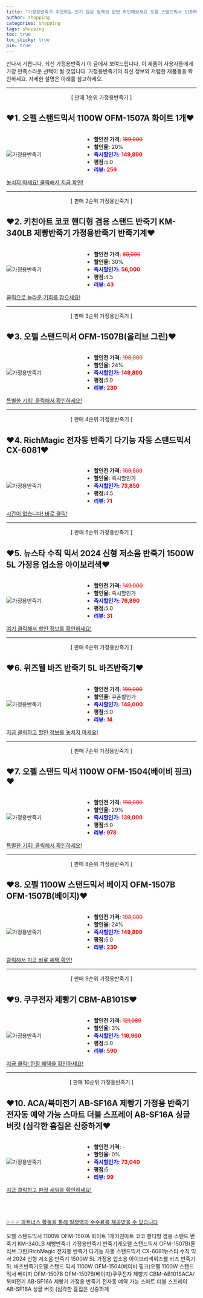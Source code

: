 ```yaml
---
title: "가정용반죽기 추천하는 인기 많은 컬렉션 한번 확인해보세요 오펠 스탠드믹서 1100W OFM-1507A 화이트"
author: shopping
categories: shopping
tags: shopping
toc: true
toc_sticky: true
pin: true
---
```

만나서 기쁩니다. 최신 가정용반죽기 이 글에서 보여드립니다. 이 제품이 사용자들에게 가장 만족스러운 선택이 될 것입니다. 가정용반죽기의 최신 정보와 저렴한 제품들을 확인하세요. 자세한 설명은 아래를 참고하세요.

---
<p class="toplist" style="margin: 0 auto; display: block; width: fit-content;">[ 판매 1순위 가정용반죽기 ]</p>

<h2><strong>❤️1. 오펠 스탠드믹서 1100W OFM-1507A 화이트 1개❤️</strong></h2>

<div style="display: flex; align-items: center;">
    <div style="flex: 0.4;">
        <img src="https://thumbnail7.coupangcdn.com/thumbnails/remote/230x230ex/image/rs_quotation_api/s1lkxmx0/075e49c24e8947e4a32591a0eea01c93.jpg" alt="가정용반죽기" style="max-width: 100%;">
    </div>
    <div style="flex: 0.6; margin-left: 10px;">
        <ul>
            <li><strong>할인전 가격:</strong> <del style="color: red;">189,000</del></li>
            <li><strong>할인율:</strong> 20%</li>
            <li><span style='color:blue'><strong>즉시할인가:</strong></span> <span style='color:red'><strong>149,890</strong></span></li>
            <li><strong>평점:</strong>5.0</li>
            <li><span style='color:blue'><strong>리뷰:</strong></span> <span style='color:red'><strong>259</strong></span></li>
        </ul>
    </div>
</div>
<div class="center">
    <a href="https://William4Davisa.github.io?lptag=AF9450613&subid=githubio&pageKey=6286630498&traceid=V0-153&itemId=12932932366&vendorItemId=80197373122" class="myButton">
        놓치지 마세요! 클릭해서 지금 확인!
    </a>
</div>


---
<p class="toplist" style="margin: 0 auto; display: block; width: fit-content;">[ 판매 2순위 가정용반죽기 ]</p>

<h2><strong>❤️2. 키친아트 코코 핸디형 겸용 스탠드 반죽기 KM-340LB 제빵반죽기 가정용반죽기 반죽기계❤️</strong></h2>

<div style="display: flex; align-items: center;">
    <div style="flex: 0.4;">
        <img src="https://thumbnail8.coupangcdn.com/thumbnails/remote/230x230ex/image/vendor_inventory/5671/736369580db2c9a6cb61184f7a34b4d550796c9adf8ab0e0209130abf59e.jpg" alt="가정용반죽기" style="max-width: 100%;">
    </div>
    <div style="flex: 0.6; margin-left: 10px;">
        <ul>
            <li><strong>할인전 가격:</strong> <del style="color: red;">80,000</del></li>
            <li><strong>할인율:</strong> 30%</li>
            <li><span style='color:blue'><strong>즉시할인가:</strong></span> <span style='color:red'><strong>56,000</strong></span></li>
            <li><strong>평점:</strong>4.5</li>
            <li><span style='color:blue'><strong>리뷰:</strong></span> <span style='color:red'><strong>43</strong></span></li>
        </ul>
    </div>
</div>
<div class="center">
    <a href="https://William4Davisa.github.io?lptag=AF9450613&subid=githubio&pageKey=6771290422&traceid=V0-153&itemId=15899774069&vendorItemId=89677746790" class="myButton">
        클릭으로 놀라운 기회를 잡으세요!
    </a>
</div>


---
<p class="toplist" style="margin: 0 auto; display: block; width: fit-content;">[ 판매 3순위 가정용반죽기 ]</p>

<h2><strong>❤️3. 오펠 스탠드믹서 OFM-1507B(올리브 그린)❤️</strong></h2>

<div style="display: flex; align-items: center;">
    <div style="flex: 0.4;">
        <img src="https://thumbnail9.coupangcdn.com/thumbnails/remote/230x230ex/image/retail/images/1735066109945389-ea320d10-4276-43c8-99d7-0fac6ef9b588.jpg" alt="가정용반죽기" style="max-width: 100%;">
    </div>
    <div style="flex: 0.6; margin-left: 10px;">
        <ul>
            <li><strong>할인전 가격:</strong> <del style="color: red;">198,000</del></li>
            <li><strong>할인율:</strong> 24%</li>
            <li><span style='color:blue'><strong>즉시할인가:</strong></span> <span style='color:red'><strong>149,890</strong></span></li>
            <li><strong>평점:</strong>5.0</li>
            <li><span style='color:blue'><strong>리뷰:</strong></span> <span style='color:red'><strong>230</strong></span></li>
        </ul>
    </div>
</div>
<div class="center">
    <a href="https://William4Davisa.github.io?lptag=AF9450613&subid=githubio&pageKey=6746442755&traceid=V0-153&itemId=15763802833&vendorItemId=82648381207" class="myButton">
        특별한 기회! 클릭해서 확인하세요!
    </a>
</div>


---
<p class="toplist" style="margin: 0 auto; display: block; width: fit-content;">[ 판매 4순위 가정용반죽기 ]</p>

<h2><strong>❤️4. RichMagic 전자동 반죽기 다기능 자동 스탠드믹서 CX-6081❤️</strong></h2>

<div style="display: flex; align-items: center;">
    <div style="flex: 0.4;">
        <img src="https://thumbnail10.coupangcdn.com/thumbnails/remote/230x230ex/image/vendor_inventory/9696/567b9149c6d1ed09c958b40dbfb945db26e4b44ea3f8af3a6e63857b5035.jpg" alt="가정용반죽기" style="max-width: 100%;">
    </div>
    <div style="flex: 0.6; margin-left: 10px;">
        <ul>
            <li><strong>할인전 가격:</strong> <del style="color: red;">109,500</del></li>
            <li><strong>할인율:</strong> 즉시할인가</li>
            <li><span style='color:blue'><strong>즉시할인가:</strong></span> <span style='color:red'><strong>73,850</strong></span></li>
            <li><strong>평점:</strong>4.5</li>
            <li><span style='color:blue'><strong>리뷰:</strong></span> <span style='color:red'><strong>71</strong></span></li>
        </ul>
    </div>
</div>
<div class="center">
    <a href="https://William4Davisa.github.io?lptag=AF9450613&subid=githubio&pageKey=7168726538&traceid=V0-153&itemId=18055545218&vendorItemId=86566206092" class="myButton">
        시간이 없습니다! 바로 클릭!
    </a>
</div>


---
<p class="toplist" style="margin: 0 auto; display: block; width: fit-content;">[ 판매 5순위 가정용반죽기 ]</p>

<h2><strong>❤️5. 뉴스타 수직 믹서 2024 신형 저소음 반죽기 1500W 5L 가정용 업소용 아이보리색❤️</strong></h2>

<div style="display: flex; align-items: center;">
    <div style="flex: 0.4;">
        <img src="https://thumbnail6.coupangcdn.com/thumbnails/remote/230x230ex/image/vendor_inventory/04c1/994dd1aa305c3353b05ae6e6e759d54ca1472f9e4947c9d43e59b8925e89.jpg" alt="가정용반죽기" style="max-width: 100%;">
    </div>
    <div style="flex: 0.6; margin-left: 10px;">
        <ul>
            <li><strong>할인전 가격:</strong> <del style="color: red;">149,000</del></li>
            <li><strong>할인율:</strong> 즉시할인가</li>
            <li><span style='color:blue'><strong>즉시할인가:</strong></span> <span style='color:red'><strong>76,890</strong></span></li>
            <li><strong>평점:</strong>5.0</li>
            <li><span style='color:blue'><strong>리뷰:</strong></span> <span style='color:red'><strong>31</strong></span></li>
        </ul>
    </div>
</div>
<div class="center">
    <a href="https://William4Davisa.github.io?lptag=AF9450613&subid=githubio&pageKey=8115358036&traceid=V0-153&itemId=23006792511&vendorItemId=90042644458" class="myButton">
        여기 클릭해서 할인 정보를 확인하세요!
    </a>
</div>


---
<p class="toplist" style="margin: 0 auto; display: block; width: fit-content;">[ 판매 6순위 가정용반죽기 ]</p>

<h2><strong>❤️6. 위즈웰 바즈 반죽기 5L 바즈반죽기❤️</strong></h2>

<div style="display: flex; align-items: center;">
    <div style="flex: 0.4;">
        <img src="https://thumbnail8.coupangcdn.com/thumbnails/remote/230x230ex/image/retail/images/2024/03/22/12/8/fbf55913-509d-40f0-be5b-d7ba3f68c6d1.jpg" alt="가정용반죽기" style="max-width: 100%;">
    </div>
    <div style="flex: 0.6; margin-left: 10px;">
        <ul>
            <li><strong>할인전 가격:</strong> <del style="color: red;">199,000</del></li>
            <li><strong>할인율:</strong> 쿠폰할인가</li>
            <li><span style='color:blue'><strong>즉시할인가:</strong></span> <span style='color:red'><strong>146,000</strong></span></li>
            <li><strong>평점:</strong>5.0</li>
            <li><span style='color:blue'><strong>리뷰:</strong></span> <span style='color:red'><strong>14</strong></span></li>
        </ul>
    </div>
</div>
<div class="center">
    <a href="https://William4Davisa.github.io?lptag=AF9450613&subid=githubio&pageKey=7755660787&traceid=V0-153&itemId=20902479990&vendorItemId=89170187052" class="myButton">
        지금 클릭하고 할인 정보를 놓치지 마세요!
    </a>
</div>


---
<p class="toplist" style="margin: 0 auto; display: block; width: fit-content;">[ 판매 7순위 가정용반죽기 ]</p>

<h2><strong>❤️7. 오펠 스탠드 믹서 1100W OFM-1504(베이비 핑크)❤️</strong></h2>

<div style="display: flex; align-items: center;">
    <div style="flex: 0.4;">
        <img src="https://thumbnail8.coupangcdn.com/thumbnails/remote/230x230ex/image/retail/images/496649058483007-498e145b-ebe8-4396-baf4-2c190b85dd56.jpg" alt="가정용반죽기" style="max-width: 100%;">
    </div>
    <div style="flex: 0.6; margin-left: 10px;">
        <ul>
            <li><strong>할인전 가격:</strong> <del style="color: red;">198,000</del></li>
            <li><strong>할인율:</strong> 29%</li>
            <li><span style='color:blue'><strong>즉시할인가:</strong></span> <span style='color:red'><strong>139,000</strong></span></li>
            <li><strong>평점:</strong>5.0</li>
            <li><span style='color:blue'><strong>리뷰:</strong></span> <span style='color:red'><strong>978</strong></span></li>
        </ul>
    </div>
</div>
<div class="center">
    <a href="https://William4Davisa.github.io?lptag=AF9450613&subid=githubio&pageKey=2074921456&traceid=V0-153&itemId=3525226750&vendorItemId=71511297701" class="myButton">
        특별한 기회! 클릭해서 확인하세요!
    </a>
</div>


---
<p class="toplist" style="margin: 0 auto; display: block; width: fit-content;">[ 판매 8순위 가정용반죽기 ]</p>

<h2><strong>❤️8. 오펠 1100W 스탠드믹서 베이지 OFM-1507B OFM-1507B(베이지)❤️</strong></h2>

<div style="display: flex; align-items: center;">
    <div style="flex: 0.4;">
        <img src="https://thumbnail8.coupangcdn.com/thumbnails/remote/230x230ex/image/rs_quotation_api/wmyqtvoh/14e957fbb0e941ea84bda0f887c897ae.jpg" alt="가정용반죽기" style="max-width: 100%;">
    </div>
    <div style="flex: 0.6; margin-left: 10px;">
        <ul>
            <li><strong>할인전 가격:</strong> <del style="color: red;">198,000</del></li>
            <li><strong>할인율:</strong> 24%</li>
            <li><span style='color:blue'><strong>즉시할인가:</strong></span> <span style='color:red'><strong>149,890</strong></span></li>
            <li><strong>평점:</strong>5.0</li>
            <li><span style='color:blue'><strong>리뷰:</strong></span> <span style='color:red'><strong>230</strong></span></li>
        </ul>
    </div>
</div>
<div class="center">
    <a href="https://William4Davisa.github.io?lptag=AF9450613&subid=githubio&pageKey=6746442755&traceid=V0-153&itemId=15763802835&vendorItemId=82648352345" class="myButton">
        클릭해서 지금 바로 혜택 확인!
    </a>
</div>


---
<p class="toplist" style="margin: 0 auto; display: block; width: fit-content;">[ 판매 9순위 가정용반죽기 ]</p>

<h2><strong>❤️9. 쿠쿠전자 제빵기 CBM-AB101S❤️</strong></h2>

<div style="display: flex; align-items: center;">
    <div style="flex: 0.4;">
        <img src="https://thumbnail8.coupangcdn.com/thumbnails/remote/230x230ex/image/retail/images/1747880098846445-a00a3755-0259-41ad-b7b2-b45570e7a822.jpg" alt="가정용반죽기" style="max-width: 100%;">
    </div>
    <div style="flex: 0.6; margin-left: 10px;">
        <ul>
            <li><strong>할인전 가격:</strong> <del style="color: red;">121,080</del></li>
            <li><strong>할인율:</strong> 3%</li>
            <li><span style='color:blue'><strong>즉시할인가:</strong></span> <span style='color:red'><strong>116,960</strong></span></li>
            <li><strong>평점:</strong>5.0</li>
            <li><span style='color:blue'><strong>리뷰:</strong></span> <span style='color:red'><strong>590</strong></span></li>
        </ul>
    </div>
</div>
<div class="center">
    <a href="https://William4Davisa.github.io?lptag=AF9450613&subid=githubio&pageKey=6828573854&traceid=V0-153&itemId=16204019232&vendorItemId=83398544838" class="myButton">
        지금 클릭! 한정 혜택을 확인하세요!
    </a>
</div>


---
<p class="toplist" style="margin: 0 auto; display: block; width: fit-content;">[ 판매 10순위 가정용반죽기 ]</p>

<h2><strong>❤️10. ACA/북미전기 AB-SF16A 제빵기 가정용 반죽기 전자동 예약 가능 스마트 더블 스프레이 AB-SF16A 싱글 버킷 (심각한 흠집은 신중하게❤️</strong></h2>

<div style="display: flex; align-items: center;">
    <div style="flex: 0.4;">
        <img src="https://thumbnail10.coupangcdn.com/thumbnails/remote/230x230ex/image/vendor_inventory/8448/8301589e624fc822b90c1ee45ce3251416d152a133421c54a2efca30574b.jpg" alt="가정용반죽기" style="max-width: 100%;">
    </div>
    <div style="flex: 0.6; margin-left: 10px;">
        <ul>
            <li><strong>할인전 가격:</strong> <del style="color: red;">-</del></li>
            <li><strong>할인율:</strong> 0%</li>
            <li><span style='color:blue'><strong>즉시할인가:</strong></span> <span style='color:red'><strong>73,040</strong></span></li>
            <li><strong>평점:</strong>5</li>
            <li><span style='color:blue'><strong>리뷰:</strong></span> <span style='color:red'><strong>99</strong></span></li>
        </ul>
    </div>
</div>
<div class="center">
    <a href="https://William4Davisa.github.io?lptag=AF9450613&subid=githubio&pageKey=8234380858&traceid=V0-153&itemId=23702536199&vendorItemId=90727575508" class="myButton">
        지금 클릭하고 한정 세일을 확인하세요!
    </a>
</div>

<br><br><br>[💦 💦 💦 파트너스 활동을 통해 일정액의 수수료를 제공받을 수 있습니다](https://link.coupang.com/a/bcpT2c)<br><br>오펠 스탠드믹서 1100W OFM-1507A 화이트 1개키친아트 코코 핸디형 겸용 스탠드 반죽기 KM-340LB 제빵반죽기 가정용반죽기 반죽기계오펠 스탠드믹서 OFM-1507B(올리브 그린)RichMagic 전자동 반죽기 다기능 자동 스탠드믹서 CX-6081뉴스타 수직 믹서 2024 신형 저소음 반죽기 1500W 5L 가정용 업소용 아이보리색위즈웰 바즈 반죽기 5L 바즈반죽기오펠 스탠드 믹서 1100W OFM-1504(베이비 핑크)오펠 1100W 스탠드믹서 베이지 OFM-1507B OFM-1507B(베이지)쿠쿠전자 제빵기 CBM-AB101SACA/북미전기 AB-SF16A 제빵기 가정용 반죽기 전자동 예약 가능 스마트 더블 스프레이 AB-SF16A 싱글 버킷 (심각한 흠집은 신중하게